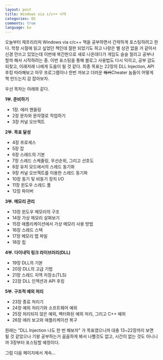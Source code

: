 ```yaml
---
layout: post
title: Windows via c/c++ 시작
categories: OS
comments: true
language: ko
---
```


오늘부터 제프리리처 Windows via c/c++ 책을 공부하면서 간략하게 포스팅하려고 한다. 학창 시절에 읽고 싶었던 책인데 절판 되었기도 하고 나랑은 별 상관 없을 거 같아서 신경 안쓰고 있었는데 이번에 복간판으로 새로 나온데다가 게임도 슬슬 질리고 공부나 할까 해서 시작하려는 중. 이번 포스팅을 통해 블로그 사용법도 다시 익히고, 공부 감도 되찾고, 이래저래 나에게 도움이 될 것 같다.
최종 목표는 22장의 DLL Injection, API 후킹 따라해보고 아무 프로그램이나 한번 까보고 더러운 ~~해커~~Cheater 놈들이 어떻게 핵 만드는지 감 잡아보자.


우선 목차는 아래와 같다.

**1부. 준비하기**
- 1장. 에러 핸들링
- 2장 문자와 문자열로 작업하기
- 3장 커널 오브젝트

**2부. 목표 달성**
- 4장 프로세스
- 5장 잡
- 6장 스레드의 기본
- 7장 스레드 스케줄링, 우선순위, 그리고 선호도
- 8장 유저 모드에서의 스레드 동기화
- 9장 커널 오브젝트를 이용한 스레드 동기화
- 10장 동기 및 비동기 장치 I/O
- 11장 윈도우 스레드 풀
- 12장 파이버

**3부. 메모리 관리**
- 13장 윈도우 메모리의 구조
- 14장 가상 메모리 살펴보기
- 15장 애플리케이션에서 가상 메모리 사용 방법
- 16장 스레드 스택
- 17장 메모리 맵 파일
- 18장 힙

**4부. 다이내믹 링크 라이브러리(DLL)**
- 19장 DLL의 기본
- 20장 DLL의 고급 기법
- 21장 스레드 지역 저장소(TLS)
- 22장 DLL 인젝션과 API 후킹

**5부. 구조적 예외 처리**
- 23장 종료 처리기
- 24장 예외 처리기와 소프트웨어 예외
- 25장 처리되지 않은 예외, 벡터화된 예외 처리, 그리고 C++ 예외
- 26장 에러 보고와 애플리케이션 복구


원래는 "DLL Injection 나도 한 번 해보자" 가 목표였으니까 대충 13~22장까지 보면 될 것 같았으나 기왕 공부하는거 꼼꼼하게 봐서 나쁠것도 없고, 시간이 없는 것도 아니니까 3장부터 포스팅할 예정이다.

그럼 다음 페이지에서 계속...

